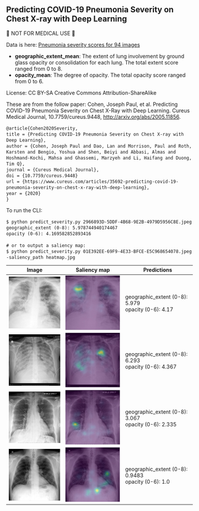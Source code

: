 ## Predicting COVID-19 Pneumonia Severity on Chest X-ray with Deep Learning

🛑 NOT FOR MEDICAL USE 🛑 

Data is here: [Pneumonia severity scores for 94 images](https://github.com/ieee8023/covid-chestxray-dataset/blob/master/annotations/covid-severity-scores.csv)

  - **geographic_extent_mean**: The extent of lung involvement by ground glass opacity or consolidation for each lung. The total extent score ranged from 0 to 8.		
  - **opacity_mean**: The degree of opacity. The total opacity score ranged from 0 to 6.

License: CC BY-SA Creative Commons Attribution-ShareAlike

These are from the follow paper:
Cohen, Joseph Paul, et al. Predicting COVID-19 Pneumonia Severity on Chest X-Ray with Deep Learning. Cureus Medical Journal, 10.7759/cureus.9448, http://arxiv.org/abs/2005.11856.

```
@article{Cohen2020Severity,
title = {Predicting COVID-19 Pneumonia Severity on Chest X-ray with Deep Learning},
author = {Cohen, Joseph Paul and Dao, Lan and Morrison, Paul and Roth, Karsten and Bengio, Yoshua and Shen, Beiyi and Abbasi, Almas and Hoshmand-Kochi, Mahsa and Ghassemi, Marzyeh and Li, Haifang and Duong, Tim Q},
journal = {Cureus Medical Journal},
doi = {10.7759/cureus.9448}
url = {https://www.cureus.com/articles/35692-predicting-covid-19-pneumonia-severity-on-chest-x-ray-with-deep-learning},
year = {2020}
}
```

To run the CLI:

```
$ python predict_severity.py 2966893D-5DDF-4B68-9E2B-4979D5956C8E.jpeg
geographic_extent (0-8): 5.978744940174467
opacity (0-6): 4.169582852893416

# or to output a saliency map:
$ python predict_severity.py 01E392EE-69F9-4E33-BFCE-E5C968654078.jpeg  -saliency_path heatmap.jpg

```

| Image             | Saliency map | Predictions       |
|-------------------------------|-------------------------------|-----------|
| ![](examples/2966893D-5DDF-4B68-9E2B-4979D5956C8E.jpeg-resize.jpg)| ![](examples/2966893D-5DDF-4B68-9E2B-4979D5956C8E.jpeg-heatmap.jpg)| geographic_extent (0-8): 5.979 <br>opacity (0-6): 4.17 |
| ![](examples/31BA3780-2323-493F-8AED-62081B9C383B.jpeg-resize.jpg)| ![](examples/31BA3780-2323-493F-8AED-62081B9C383B.jpeg-heatmap.jpg)| geographic_extent (0-8): 6.293 <br>opacity (0-6): 4.367 |
| ![](examples/41591_2020_819_Fig1_HTML.webp-day5.png-resize.jpg)| ![](examples/41591_2020_819_Fig1_HTML.webp-day5.png-heatmap.jpg)| geographic_extent (0-8): 3.067 <br>opacity (0-6): 2.335 |
| ![](examples/8FDE8DBA-CFBD-4B4C-B1A4-6F36A93B7E87.jpeg-resize.jpg)| ![](examples/8FDE8DBA-CFBD-4B4C-B1A4-6F36A93B7E87.jpeg-heatmap.jpg)| geographic_extent (0-8): 0.9483 <br>opacity (0-6): 1.0 |

